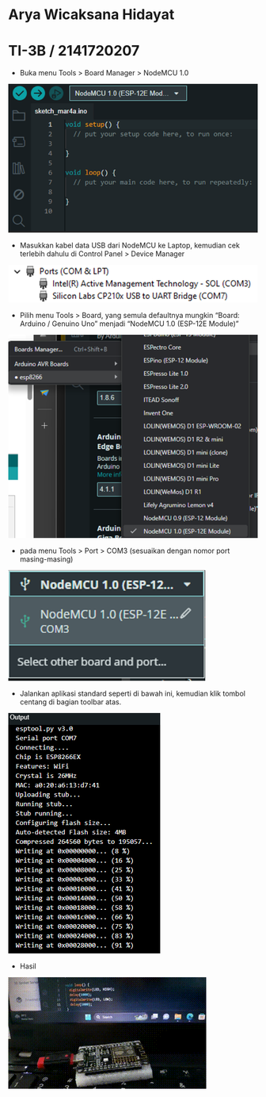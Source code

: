 # Arya Wicaksana Hidayat
# TI-3B / 2141720207

-	Buka menu Tools > Board Manager > NodeMCU 1.0
 
 ![](Pics/SS1-3.png)

-	Masukkan kabel data USB dari NodeMCU ke Laptop, kemudian cek terlebih dahulu di Control Panel > Device Manager
 
 ![](Pics/SS2-3.png)

-	Pilih menu Tools > Board, yang semula defaultnya mungkin “Board: Arduino / Genuino Uno” menjadi “NodeMCU 1.0 (ESP-12E Module)”
 
 ![](Pics/SS3-3.png)

-	pada menu Tools > Port > COM3 (sesuaikan dengan nomor port masing-masing)
 
 ![](Pics/SS4-3.png)

-	Jalankan aplikasi standard seperti di bawah ini, kemudian klik tombol centang di bagian toolbar atas.
 
 ![](Pics/SS5-3.png)

-	Hasil

 ![](Pics/GIF1-3.gif)